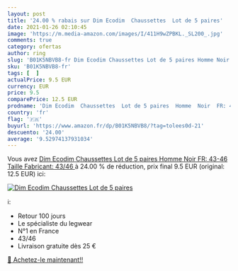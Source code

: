 ```yaml
---
layout: post
title: '24.00 % rabais sur Dim Ecodim  Chaussettes  Lot de 5 paires'
date: 2021-01-26 02:10:45
image: 'https://m.media-amazon.com/images/I/411H9wZPBKL._SL200_.jpg'
comments: true
category: ofertas
author: ring
slug: 'B01K5NBVB8-fr Dim Ecodim Chaussettes Lot de 5 paires Homme Noir FR:...'
sku: 'B01K5NBVB8-fr'
tags: [  ]
actualPrice: 9.5 EUR
currency: EUR
price: 9.5
comparePrice: 12.5 EUR
prodname: 'Dim Ecodim  Chaussettes  Lot de 5 paires  Homme  Noir  FR: 43-46  Taille Fabricant: 43/46 '
country: 'fr'
flag: '🇫🇷'
buyurl: 'https://www.amazon.fr/dp/B01K5NBVB8/?tag=tolees0d-21'
descuento: '24.00'
average: '9.52974137931034'
---
```


Vous avez [Dim Ecodim  Chaussettes  Lot de 5 paires  Homme  Noir  FR: 43-46  Taille Fabricant: 43/46 ](https://www.amazon.fr/dp/B01K5NBVB8/?tag=tolees0d-21)  à  24.00 % de réduction, prix final  9.5 EUR (original: 12.5 EUR) ici:

[![Dim Ecodim  Chaussettes  Lot de 5 paires](https://m.media-amazon.com/images/I/411H9wZPBKL._SL200_.jpg)](https://www.amazon.fr/dp/B01K5NBVB8/?tag=tolees0d-21)

ℹ️:

- Retour 100 jours
- Le spécialiste du legwear
- N°1 en France
- 43/46
- Livraison gratuite dès 25 €

[🛒 Achetez-le maintenant!!](https://www.amazon.fr/dp/B01K5NBVB8/?tag=tolees0d-21)
